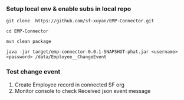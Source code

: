 ### Setup local env & enable subs in local repo
```shell
git clone  https://github.com/sf-xuyan/EMP-Connector.git

cd EMP-Connector

mvn clean package

java -jar target/emp-connector-0.0.1-SNAPSHOT-phat.jar <username> <password> /data/Employee__ChangeEvent
```

### Test change event
1. Create Employee record in connected SF org
2. Monitor console to check Received json event message